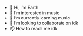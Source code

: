 - 👋 Hi, I’m Earth
- 👀 I’m interested in music
- 🌱 I’m currently learning music
- 💞️ I’m looking to collaborate on idk
- 📫 How to reach me idk

